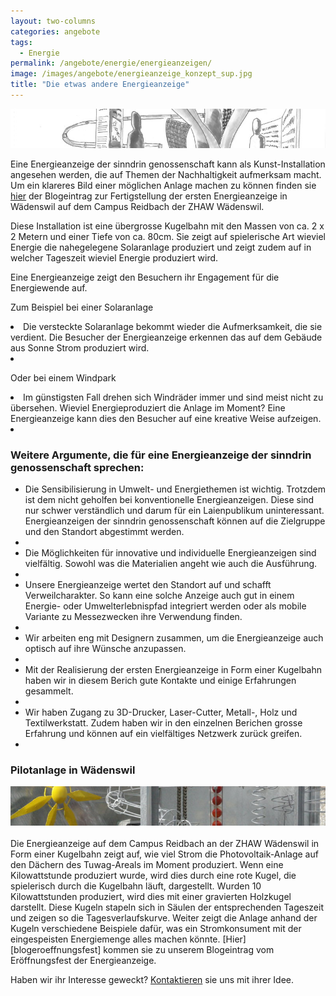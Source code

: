 ```yaml
---
layout: two-columns
categories: angebote
tags:
  - Energie
permalink: /angebote/energie/energieanzeigen/
image: /images/angebote/energieanzeige_konzept_sup.jpg
title: "Die etwas andere Energieanzeige"
---
```

<div class="angebot-top-wide"><img title="EnergieanzeigenKonzept" src="/images/angebote/energieanzeige_konzept.jpg"></div>

Eine Energieanzeige der sinndrin genossenschaft kann als Kunst-Installation angesehen werden, die auf Themen der Nachhaltigkeit aufmerksam macht. Um ein klareres Bild einer möglichen Anlage machen zu können finden sie [hier][blogeroeffnungsfest] der Blogeintrag zur Fertigstellung der ersten Energieanzeige in Wädenswil auf dem Campus Reidbach der ZHAW Wädenswil.

Diese Installation ist eine übergrosse Kugelbahn mit den Massen von ca. 2 x 2 Metern und einer Tiefe von ca. 80cm. Sie zeigt auf spielerische Art wieviel Energie die nahegelegene Solaranlage produziert und zeigt zudem auf in welcher Tageszeit wieviel Energie produziert wird.

Eine Energieanzeige zeigt den Besuchern ihr Engagement für die Energiewende auf.

Zum Beispiel bei einer Solaranlage

<li>Die versteckte Solaranlage bekommt wieder die Aufmerksamkeit, die sie verdient. Die Besucher der Energieanzeige erkennen das auf dem Gebäude aus Sonne Strom produziert wird.<li>

Oder bei einem Windpark

<li>Im günstigsten Fall drehen sich Windräder immer und sind meist nicht zu übersehen. Wieviel Energieproduziert die Anlage im Moment? Eine Energieanzeige kann dies den Besucher auf eine kreative Weise aufzeigen.<li>

<h3>Weitere Argumente, die für eine Energieanzeige der sinndrin genossenschaft sprechen:</h3>
<ul>
<li>Die Sensibilisierung in Umwelt- und Energiethemen ist wichtig. Trotzdem ist dem nicht geholfen bei konventionelle Energieanzeigen. Diese sind nur schwer verständlich und darum für ein Laienpublikum uninteressant. Energieanzeigen der sinndrin genossenschaft können auf die Zielgruppe und den Standort abgestimmt werden.<li>
<li>Die Möglichkeiten für innovative und individuelle Energieanzeigen sind vielfältig. Sowohl was die Materialien angeht wie auch die Ausführung.<li>
<li>Unsere Energieanzeige wertet den Standort auf und schafft Verweilcharakter. So kann eine solche Anzeige auch gut in einem Energie- oder Umwelterlebnispfad integriert werden oder als mobile Variante zu Messezwecken ihre Verwendung finden.<li>
<li>Wir arbeiten eng mit Designern zusammen, um die Energieanzeige auch optisch auf ihre Wünsche anzupassen.<li>
<li>Mit der Realisierung der ersten Energieanzeige in Form einer Kugelbahn haben wir in diesem Berich gute Kontakte und einige Erfahrungen gesammelt.<li>
<li>Wir haben Zugang zu 3D-Drucker, Laser-Cutter, Metall-, Holz und Textilwerkstatt. Zudem haben wir in den einzelnen Berichen grosse Erfahrung und können auf ein vielfältiges Netzwerk zurück greifen.<li>
</ul>

<h3>Pilotanlage in Wädenswil</h3>
<img alt="Energieanzeigen" src="/images/angebote/energieanzeige.jpg" /><br><br>
Die Energieanzeige auf dem Campus Reidbach an der ZHAW Wädenswil in Form einer Kugelbahn zeigt auf, wie viel Strom die Photovoltaik-Anlage auf den Dächern des Tuwag-Areals im Moment produziert. Wenn eine Kilowattstunde produziert wurde, wird dies durch eine rote Kugel, die spielerisch durch die Kugelbahn läuft, dargestellt. Wurden 10 Kilowattstunden produziert, wird dies mit einer gravierten Holzkugel darstellt. Diese Kugeln stapeln sich in Säulen der entsprechenden Tageszeit und zeigen so die Tagesverlaufskurve. Weiter zeigt die Anlage anhand der Kugeln verschiedene Beispiele dafür, was ein Stromkonsument mit der eingespeisten Energiemenge alles machen könnte. [Hier][blogeroeffnungsfest] kommen sie zu unserem Blogeintrag vom Eröffnungsfest der Energieanzeige.

Haben wir ihr Interesse geweckt? [Kontaktieren](/ueber-uns/kontakt/) sie uns mit ihrer Idee.

[blogeroeffnungsfest]: /blog/2016/04/18/energieanzeige-fertigstellung/